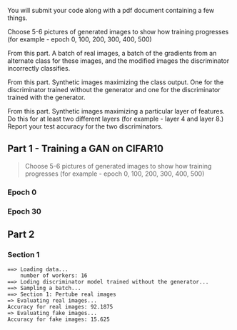 

You will submit your code along with a pdf document containing a few things.

Choose 5-6 pictures of generated images to show how training progresses (for example - epoch 0, 100, 200, 300, 400, 500)

From this part. A batch of real images, a batch of the gradients from an alternate class for these images, and the modified images the discriminator incorrectly classifies.

From this part. Synthetic images maximizing the class output. One for the discriminator trained without the generator and one for the discriminator trained with the generator.

From this part. Synthetic images maximizing a particular layer of features. Do this for at least two different layers (for example - layer 4 and layer 8.)
Report your test accuracy for the two discriminators.

## Part 1 - Training a GAN on CIFAR10
> Choose 5-6 pictures of generated images to show how training progresses (for example - epoch 0, 100, 200, 300, 400, 500)

### Epoch 0


<div style="page-break-after: always;"></div>

### Epoch 30




<div style="page-break-after: always;"></div>

## Part 2

### Section 1
```
==> Loading data...
	number of workers: 16
==> Loding discriminator model trained without the generator...
==> Sampling a batch...
==> Section 1: Pertube real images
=> Evaluating real images...
Accuracy for real images: 92.1875
=> Evaluating fake images...
Accuracy for fake images: 15.625
```
